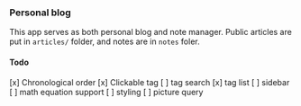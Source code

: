 ### Personal blog

This app serves as both personal blog and note manager. Public articles are put in `articles/` folder, and notes are in `notes` foler.

#### Todo
[x] Chronological order
[x] Clickable tag
[ ] tag search
[x] tag list
[ ] sidebar
[ ] math equation support
[ ] styling
[ ] picture query
